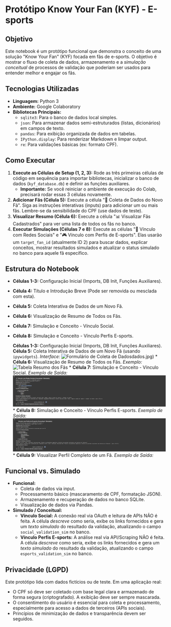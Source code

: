 # Protótipo Know Your Fan (KYF) - E-sports

## Objetivo

Este notebook é um protótipo funcional que demonstra o conceito de uma solução "Know Your Fan" (KYF) focada em fãs de e-sports. O objetivo é mostrar o fluxo de coleta de dados, armazenamento e a *simulação conceitual* de processos de validação que poderiam ser usados para entender melhor e engajar os fãs.

## Tecnologias Utilizadas

* **Linguagem:** Python 3
* **Ambiente:** Google Colaboratory
* **Bibliotecas Principais:**
    * `sqlite3`: Para o banco de dados local simples.
    * `json`: Para armazenar dados semi-estruturados (listas, dicionários) em campos de texto.
    * `pandas`: Para exibição organizada de dados em tabelas.
    * `IPython.display`: Para renderizar Markdown e limpar output.
    * `re`: Para validações básicas (ex: formato CPF).

## Como Executar

1.  **Execute as Células de Setup (1, 2, 3):** Rode as três primeiras células de código em sequência para importar bibliotecas, inicializar o banco de dados (`kyf_database.db`) e definir as funções auxiliares.
    * **Importante:** Se você reiniciar o ambiente de execução do Colab, precisará rodar essas 3 células novamente.
2.  **Adicionar Fãs (Célula 5):** Execute a célula "📝 Coleta de Dados do Novo Fã". Siga as instruções interativas (inputs) para adicionar um ou mais fãs. Lembre-se da sensibilidade do CPF (use dados de teste).
3.  **Visualizar Resumo (Célula 6):** Execute a célula "📊 Visualizar Fãs Cadastrados" para ver uma lista de todos os fãs no banco.
4.  **Executar Simulações (Células 7 e 8):** Execute as células "🔗 Vínculo com Redes Sociais" e "🎮 Vínculo com Perfis de E-sports". Elas usarão um `target_fan_id` (atualmente ID 2) para buscar dados, explicar conceitos, mostrar resultados simulados e atualizar o status simulado no banco para aquele fã específico.

## Estrutura do Notebook

* **Células 1-3:** Configuração Inicial (Imports, DB Init, Funções Auxiliares).
* **Célula 4:** Título e Introdução Breve (Pode ser removida ou mesclada com esta).
* **Célula 5:** Coleta Interativa de Dados de um Novo Fã.
* **Célula 6:** Visualização de Resumo de Todos os Fãs.
* **Célula 7:** Simulação e Conceito - Vínculo Social.
* **Célula 8:** Simulação e Conceito - Vínculo Perfis E-sports.

  **Células 1-3:** Configuração Inicial (Imports, DB Init, Funções Auxiliares).
  **Célula 5:** Coleta Interativa de Dados de um Novo Fã (usando `ipywidgets`).
  *Interface:*
  ![Formulário de Coleta de Dados](imgs/coleta_de)dados.jpg)  * **Célula 6:** Visualização de Resumo de Todos os Fãs.
  *Exemplo:*
  ![Tabela Resumo dos Fãs](imgs/visualizar_fãs.jpg) * **Célula 7:** Simulação e Conceito - Vínculo Social.
  *Exemplo de Saída:*
  ![Resultado da Simulação Social](imgs/vinculo_com_redes_sociais.jpg) * **Célula 8:** Simulação e Conceito - Vínculo Perfis E-sports.
  *Exemplo de Saída:*
  ![Resultado da Simulação E-sports](imgs/vinculo_com_perfil_de_esports.jpg) * **Célula 9:** Visualizar Perfil Completo de um Fã.
  *Exemplo de Saída:*

## Funcional vs. Simulado

* **Funcional:**
    * Coleta de dados via input.
    * Processamento básico (mascaramento de CPF, formatação JSON).
    * Armazenamento e recuperação de dados no banco SQLite.
    * Visualização de dados via Pandas.
* **Simulado / Conceitual:**
    * **Vínculo Social:** A conexão real via OAuth e leitura de APIs NÃO é feita. A célula *descreve* como seria, exibe os links fornecidos e gera um *texto simulado* do resultado da validação, atualizando o campo `social_validation_sim` no banco.
    * **Vínculo Perfis E-sports:** A análise real via API/Scraping NÃO é feita. A célula *descreve* como seria, exibe os links fornecidos e gera um *texto simulado* do resultado da validação, atualizando o campo `esports_validation_sim` no banco.

## Privacidade (LGPD)

Este protótipo lida com dados fictícios ou de teste. Em uma aplicação real:
* O CPF só deve ser coletado com base legal clara e armazenado de forma segura (criptografado). A exibição deve ser sempre mascarada.
* O consentimento do usuário é essencial para coleta e processamento, especialmente para acesso a dados de terceiros (APIs sociais).
* Princípios de minimização de dados e transparência devem ser seguidos.
